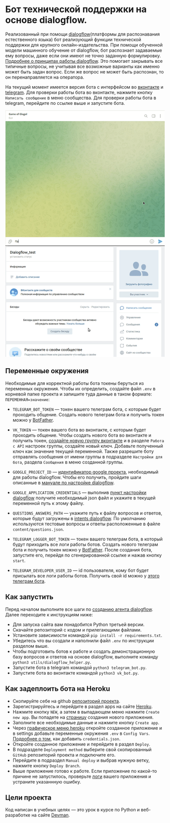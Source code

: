 # Бот технической поддержки на основе dialogflow.

Реализованный при помощи [dialogflow](https://dialogflow.cloud.google.com/)(платформы для распознавания естественного языка) бот реализующий функции технической поддержки для крупного онлайн-издательства. При помощи обученной модели машинного обучение от dialogflow, бот распознает задаваемые ему вопросы, даже если они имеют не точно заданную формулировку. [Подробнее о принципах работы dialogflow](https://cloud.google.com/dialogflow/es/docs). Это помогает закрывать все типичные вопросы, не учитывая все возможные варианты как именно может быть задан вопрос. Если же вопрос не может быть распознан, то он перенаправляется на оператора.

На текущий момент имеется версия бота с интерфейсом во [вконтакте](https://vk.com/club213818971) и [telegram](https://t.me/glagol_game_bot). Для проверки работы бота во вконтакте, нажмите кнопку `Написать сообщение` в меню сообщества. Для проверки работы бота в telegram, перейдите по ссылке выше и запустите бота.

![Telegram bot demonstartion](readme_images/tg_demo.gif)
![Vkontakte bot demonstartion](readme_images/vk_demo.gif)

## Переменные окружения

Необходимые для корректной работы бота токены беруться из переменных окружения. Чтобы их определить, создайте файл `.env` в корневой папке проекта и запишите туда данные в таком формате: `ПЕРЕМЕННАЯ=значение`:

- `TELEGRAM_BOT_TOKEN` — токен вашего телеграм бота, с которым будет проходить общение. Создать нового телеграм бота и получить токен можно у [BotFather](https://telegram.me/BotFather).
- `VK_TOKEN` — токен вашего бота во вконтакте, с которым будет проходить общение. Чтобы создать нового бота во вконтакте и получить токен, [создайте новую группу вконтакте](https://vk.com/groups?tab=admin) и в разделе `Работа с API` настроек группы, создайте новый ключ. Добавьте полученный ключ как значение текущей переменной. Также разрешите боту отправлять сообщения от имени группы в подразделе `Настройки для бота`, раздела `Сообщения` в меню созданной группы.

- `GOOGLE_PROJECT_ID` — [идентификатор google проекта](https://cloud.google.com/resource-manager/docs/creating-managing-projects#identifying_projects), необходимый для работы dialogflow. Чтобы его получить, пройдите шаги описанные в [мануале по настройке dialogflow](https://cloud.google.com/dialogflow/es/docs/quick/setup).
- `GOOGLE_APPLICATION_CREDENTIALS` — выполнив [пункт настройки dialogflow](https://cloud.google.com/dialogflow/es/docs/quick/setup#sa-create) получите необходимый json файл и укажите в текущей переменной путь к этому файлу.
- `QUESTIONS_ANSWERS_PATH` — укажите путь к файлу вопросов и ответов, которые будут загружены в [intents dialogflow](https://cloud.google.com/dialogflow/es/docs/intents-overview). По умолчанию используются тестовые вопросы и ответы расположенные в файле `content/questions.json`.

- `TELEGRAM_LOGGER_BOT_TOKEN` — токен вашего телеграм бота, в который будут приходить все логи работы ботов. Создать нового телеграм бота и получить токен можно у [BotFather](https://telegram.me/BotFather). После создания бота, запустите его, перейдя по сгенерированной ссылке и нажав кнопку `start`.
- `TELEGRAM_DEVELOPER_USER_ID` — id пользователя, кому бот будет присылать все логи работы ботов. Получить свой id можно у [этого телеграм бота](https://telegram.me/userinfobot).

## Как запустить

Перед началом выполните все шаги по [созданию агента dialogflow](https://cloud.google.com/dialogflow/docs/quick/build-agent). Далее переходите к инструкциям ниже:

- Для запуска сайта вам понадобится Python третьей версии.
- Скачайте репозиторий с кодом и прилегающими файлами.
- Установите зависимости командой `pip install -r requirements.txt`.
- Убедитесь что вы создали и наполнили файл `.env` по инструкции разделом выше.
- Чтобы подготовить ботов к работе и создать демонстрационную базу вопросов и ответов на основе dialogflow, выполните команду `python3 utils/dialogflow_helper.py`.
- Запустите бота в telegram командой `python3 telegram_bot.py`.
- Запустите бота во вконтакте командой `python3 vk_bot.py`.

## Как задеплоить бота на Heroku

- Скопируйте себе на github [репозиторий проекта](https://github.com/rimprog/support_bot).
- Зарегистрируйтесь и перейдите в раздел apps на сайте [Heroku](https://dashboard.heroku.com/apps).
- Нажмите кнопку `NEW`, а затем в выпадающем меню нажмите `Create new app`. Вы попадете на [страницу](https://dashboard.heroku.com/new-app) создания нового приложения.
- Заполните все необходимые данные и нажмите кнопку `Create app`.
- Через [графическое меню heroku](https://dashboard.heroku.com/apps/) откройте созданное приложение и в settings добавьте переменные окружения `.env` в `Config Vars`. [Подробнее о том](https://stackoverflow.com/questions/47446480/how-to-use-google-api-credentials-json-on-heroku), как добавить `credentials.json`.
- Откройте созданное приложение и перейдите в раздел `Deploy`.
- В подразделе `Deployment method` выберите свой скопированный `GitHub` репозиторий проекта и подключите его.
- Перейдите в подраздел `Manual deploy` и выбрав нужную ветку, нажмите кнопку `Deploy Branch`.
- Выше приложение готово к работе. Если приложение по какой-то причине не запустилось, проверьте [логи](https://devcenter.heroku.com/articles/logging#view-logs) вашего приложения и устраните указаннную ошибку.

## Цели проекта

Код написан в учебных целях — это урок в курсе по Python и веб-разработке на сайте [Devman](https://dvmn.org).
